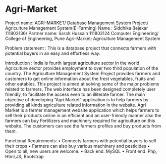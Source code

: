 # Agri-Market
Project name: AGRI-MARKET/
Database Management System Project/ Agriculture Management System(E-Farming)
Name : Siddhika Bejekar 111803136/ Partner name: Sarah Hussain 111803124
Computer Engineering/
College of Engineering, Pune
Agri-Market: Agriculture Management System

Problem statement : 
	This is a database project that connects farmers with potential buyers in an easy and effortless way.

Introduction :
	India is fourth largest agriculture sector in the world. Agriculture sector provides employment to over two third population of the country. The Agriculture Management System Project provides farmers and customers to get online information about the frest vegetables, fruits and other eatables. This project is aimed at solving some of the major problems related to farmers. The web interface has been designed completely user friendly, to facilitate the access even to an illiterate farmer.
	The main objective of developing “Agri Market” application is to help farmers by providing all kinds agriculture related information in the website. Agri Market is a farmer management website application which helps farmers to sell their products online in an efficient and an user-friendly manner also the farmers can buy Fertilizers and machinery required for agriculture on this website. The customers can see the farmers profiles and buy products from them.
  
Functional Requirements: 
    • Connects farmers with potential buyers to sell their crops
    • Farmers can also buy various machinery and pesticides
    • Open to all, new users are welcome.
    • Back end: MySQL
    • Front end: Php, Html,JS, Bootstrap
   
